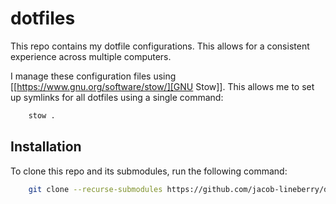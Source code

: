 # dotfiles

This repo contains my dotfile configurations. This allows for a consistent experience across multiple computers.

I manage these configuration files using [[https://www.gnu.org/software/stow/][GNU Stow]]. This allows me to set up symlinks for all dotfiles using a single command:

```bash
    stow .
```

## Installation

To clone this repo and its submodules, run the following command:

```bash
    git clone --recurse-submodules https://github.com/jacob-lineberry/dotfiles.git
```
